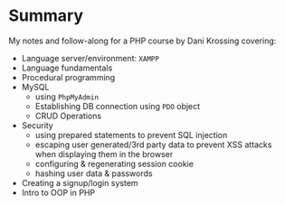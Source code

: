 # Summary

My notes and follow-along for a PHP course by Dani Krossing covering:

- Language server/environment: `XAMPP`
- Language fundamentals
- Procedural programming
- MySQL
  - using `PhpMyAdmin`
  - Establishing DB connection using `PDO` object
  - CRUD Operations
- Security
  - using prepared statements to prevent SQL injection
  - escaping user generated/3rd party data to prevent XSS attacks when displaying them in the browser
  - configuring & regenerating session cookie
  - hashing user data & passwords
- Creating a signup/login system
- Intro to OOP in PHP
